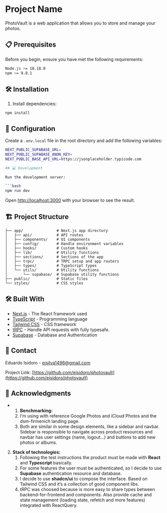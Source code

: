 # Project Name

PhotoVault is a web application that allows you to store and manage your photos.

## 📋 Prerequisites

Before you begin, ensure you have met the following requirements:

```bash
Node.js >= 18.18.0
npm >= 9.8.1
```

## 🛠️ Installation

1. Install dependencies:

```bash
npm install
```

## 🔧 Configuration

Create a `.env.local` file in the root directory and add the following variables:

```bash
NEXT_PUBLIC_SUPABASE_URL=
NEXT_PUBLIC_SUPABASE_ANON_KEY=
NEXT_PUBLIC_BASE_API_URL=https://jsonplaceholder.typicode.com

## 💻 Development

Run the development server:

```bash
npm run dev
```

Open [http://localhost:3000](http://localhost:3000) with your browser to see the result.

## 🏗️ Project Structure

```
├── app/               # Next.js app directory
│   ├── api/           # API routes
│   ├── components/    # UI components
│   ├── config/        # Handle environment variables
│   ├── hooks/         # Custom hooks
│   ├── lib/           # Utility functions
│   ├── sections/      # Sections of the app
│   ├── trpc/          # TRPC setup and app routers
│   ├── types/         # TypeScript types
│   └── utils/         # Utility functions
│       └── supabase/  # Supabase utility functions
├── public/            # Static files
└── styles/            # CSS styles
```

## 🛠️ Built With

- [Next.js](https://nextjs.org/) - The React framework used
- [TypeScript](https://www.typescriptlang.org/) - Programming language
- [Tailwind CSS](https://tailwindcss.com/) - CSS framework
- [tRPC](https://trpc.io/) - Handle API requests with fully typesafe.
- [Supabase](https://supabase.com/) - Database and Authentication


## 📧 Contact

Eduardo Isidoro - eisilva1496@gmail.com

Project Link: [https://github.com/eisidoro/photovault](https://github.com/eisidoro/photovault)

## 🙏 Acknowledgments

- 1. **Benchmarking:** 
    1. I’m using with reference Google Photos and iCloud Photos and the dsm-firmenich landing page.
    2. Both are similar in some design elements, like a sidebar and navbar. Sidebar is responsible to navigate across product resources and navbar has user settings (name, logout…) and buttons to add new photos or albums.

2. **Stack of technologies:**
    1. Following the test instructions the product must be made with **React** and **Typescript** basically.
    2. For some features the user must be authenticated, so I decide to use **Supabase** authentication resource and database.
    3. I decide to use **shadcn/ui** to compose the interface. Based on Tailwind CSS and it’s a collection of good component libs.
    4. tRPC was choosed because is more easy to share types between backend-for-frontend and components. Also provide cache and state management (loading state, refetch and more features) integrated with ReactQuery.
